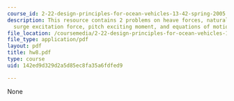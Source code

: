```yaml
---
course_id: 2-22-design-principles-for-ocean-vehicles-13-42-spring-2005
description: This resource contains 2 problems on heave forces, natural frequency,
  surge excitation force, pitch exciting moment, and equations of motion.
file_location: /coursemedia/2-22-design-principles-for-ocean-vehicles-13-42-spring-2005/142ed9d329d2a5d85ec8fa35a6fdfed9_hw8.pdf
file_type: application/pdf
layout: pdf
title: hw8.pdf
type: course
uid: 142ed9d329d2a5d85ec8fa35a6fdfed9

---
```

None